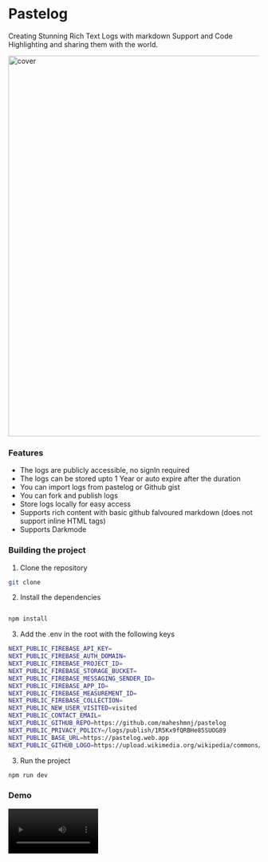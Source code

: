 # Pastelog

Creating Stunning Rich Text Logs with markdown Support and Code Highlighting and sharing them with the world.

<img width="764" alt="cover" src="https://github.com/maheshmnj/pastelog/assets/31410839/e75cfac7-93f8-4734-a0cc-d95872522230">

### Features

- The logs are publicly accessible, no signIn required
- The logs can be stored upto 1 Year or auto expire after the duration
- You can import logs from pastelog or Github gist
- You can fork and publish logs
- Store logs locally for easy access
- Supports rich content with basic github falvoured markdown (does not support inline HTML tags)
- Supports Darkmode

### Building the project

1. Clone the repository

```bash
git clone
```

2. Install the dependencies

```bash

npm install
```

3. Add the .env in the root with the following keys

```bash
NEXT_PUBLIC_FIREBASE_API_KEY=
NEXT_PUBLIC_FIREBASE_AUTH_DOMAIN=
NEXT_PUBLIC_FIREBASE_PROJECT_ID=
NEXT_PUBLIC_FIREBASE_STORAGE_BUCKET=
NEXT_PUBLIC_FIREBASE_MESSAGING_SENDER_ID=
NEXT_PUBLIC_FIREBASE_APP_ID=
NEXT_PUBLIC_FIREBASE_MEASUREMENT_ID=
NEXT_PUBLIC_FIREBASE_COLLECTION=
NEXT_PUBLIC_NEW_USER_VISITED=visited
NEXT_PUBLIC_CONTACT_EMAIL=
NEXT_PUBLIC_GITHUB_REPO=https://github.com/maheshmnj/pastelog
NEXT_PUBLIC_PRIVACY_POLICY=/logs/publish/1R5Kx9fQRBHe85SUOG89
NEXT_PUBLIC_BASE_URL=https://pastelog.web.app
NEXT_PUBLIC_GITHUB_LOGO=https://upload.wikimedia.org/wikipedia/commons/thumb/c/c2/GitHub_Invertocat_Logo.svg/1200px-GitHub_Invertocat_Logo.svg.png
```

3. Run the project

```bash
npm run dev
```

### Demo

<video src='https://github.com/maheshmnj/pastelog/assets/31410839/c4e4469b-3acb-45e1-a258-0d8593d1e831' width=180/>

### Folder Structure

<!-- current folder structure -->
```
root /
├──src
│ ├── app /
│ │ ├── (main)/
│ │ │ ├── \_models/
│ │ │ │ ├── Log.ts
│ │ │ ├── \_services/
│ │ │ │ ├── LogService.ts
│ │ │ ├── \_components/
│ │ │ │ ├── Sidebar.tsx
│ │ │ │ ├── Navbar.tsx
│ │ │ │ ├── MainContent.tsx
│ │ │ │ │
│ │ │ ├── logs /
│ │ │ │ ├──[id]
│ │ │ │ │ └── page.tsx
│ │ │ │ └── layout.tsx
│ │ │ │ └── page.tsx
│ │ ├── (publish)/
│ │ │ ├── logs /
│ │ │ │ ├── publish /
│ │ │ │ │ ├──[id]/
│ │ │ │ │ └── page.tsx
│ │ │ └── layout.tsx
│ │ │
│ │ └── layout.tsx
│ │ └── global.css
│ │ └── page.tsx
```